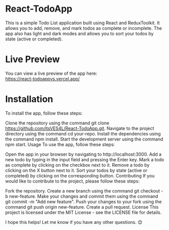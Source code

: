 ﻿# React-TodoApp

This is a simple Todo List application built using React and ReduxToolkit. It allows you to add, remove, and mark todos as complete or incomplete. The app also has light and dark modes and allows you to sort your todos by state (active or completed).

# Live Preview
You can view a live preview of the app here:<br/>
https://react-todoappvs.vercel.app/
<br/>
# Installation

To install the app, follow these steps:

Clone the repository using the command git clone https://github.com/itsVES4L/React-TodoApp.git.
Navigate to the project directory using the command cd your-repo.
Install the dependencies using the command npm install.
Start the development server using the command npm start.
Usage
To use the app, follow these steps:

Open the app in your browser by navigating to http://localhost:3000.
Add a new todo by typing in the input field and pressing the Enter key.
Mark a todo as complete by clicking on the checkbox next to it.
Remove a todo by clicking on the X button next to it.
Sort your todos by state (active or completed) by clicking on the corresponding button.
Contributing
If you would like to contribute to the project, please follow these steps:

Fork the repository.
Create a new branch using the command git checkout -b new-feature.
Make your changes and commit them using the command git commit -m "Add new feature".
Push your changes to your fork using the command git push origin new-feature.
Create a pull request.
License
This project is licensed under the MIT License - see the LICENSE file for details.

I hope this helps! Let me know if you have any other questions. 😊